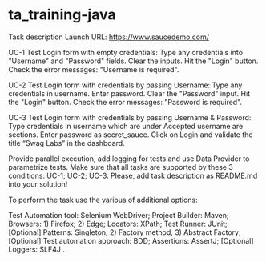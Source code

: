 # ta_training-java
Task description
Launch URL: https://www.saucedemo.com/

UC-1
Test Login form with empty credentials:
Type any credentials into "Username" and "Password" fields.
Clear the inputs.
Hit the "Login" button.
Check the error messages: "Username is required".

UC-2
Test Login form with credentials by passing Username:
Type any credentials in username.
Enter password.
Clear the "Password" input.
Hit the "Login" button.
Check the error messages: "Password is required".

UC-3
Test Login form with credentials by passing Username & Password:
Type credentials in username which are under Accepted username are sections.
Enter password as secret_sauce.
Click on Login and validate the title “Swag Labs” in the dashboard.


Provide parallel execution, add logging for tests and use Data Provider to parametrize tests. Make sure that all tasks are supported by these 3 conditions: UC-1; UC-2; UC-3.
Please, add task description as README.md into your solution!

To perform the task use the various of additional options:

Test Automation tool: Selenium WebDriver;
Project Builder: Maven;
Browsers: 1) Firefox; 2) Edge;
Locators: XPath;
Test Runner: JUnit;
[Optional] Patterns: Singleton; 2) Factory method; 3) Abstract Factory;
[Optional] Test automation approach: BDD;
Assertions: AssertJ;
[Optional] Loggers: SLF4J .
